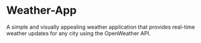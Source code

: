 # Weather-App
A simple and visually appealing weather application that provides real-time weather updates for any city using the OpenWeather API.
